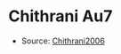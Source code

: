 <a name="material" />

# Chithrani Au7
<script type="application/ld+json">
  {
    "@context": "https://schema.org/",
    "@type": "ChemicalSubstance",
    "http://purl.org/dc/terms/conformsTo":
      {
        "@type": "CreativeWork",
        "@id": "https://bioschemas.org/profiles/ChemicalSubstance/0.4-RELEASE/"
      },
    "@id": "https://egonw.github.io/nanowiki/nanowiki422.html#material",
    "name": "Chithrani Au7",
    "sameAs": "http://127.0.0.1/mediawiki/index.php/Special:URIResolver/Chithrani_Au7"
  }
</script>


* Source: [Chithrani2006](http://127.0.0.1/mediawiki/index.php/Special:URIResolver/Chithrani2006)
